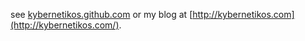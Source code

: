 see [kybernetikos.github.com](http://kybernetikos.github.com) or my blog at [http://kybernetikos.com](http://kybernetikos.com/).
